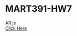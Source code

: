 # MART391-HW7
AR.js
<br>
  <a href="https://yewtreedesign.github.io/MART391-HW7/">Click Here</a><br>

  
  
  
